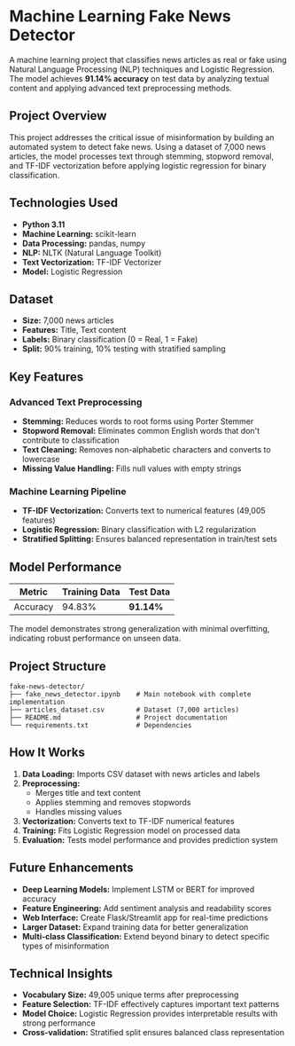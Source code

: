 # Machine Learning Fake News Detector

A machine learning project that classifies news articles as real or fake using Natural Language Processing (NLP) techniques and Logistic Regression. The model achieves **91.14% accuracy** on test data by analyzing textual content and applying advanced text preprocessing methods.

## Project Overview

This project addresses the critical issue of misinformation by building an automated system to detect fake news. Using a dataset of 7,000 news articles, the model processes text through stemming, stopword removal, and TF-IDF vectorization before applying logistic regression for binary classification.

## Technologies Used

- **Python 3.11**
- **Machine Learning:** scikit-learn
- **Data Processing:** pandas, numpy
- **NLP:** NLTK (Natural Language Toolkit)
- **Text Vectorization:** TF-IDF Vectorizer
- **Model:** Logistic Regression

## Dataset

- **Size:** 7,000 news articles
- **Features:** Title, Text content
- **Labels:** Binary classification (0 = Real, 1 = Fake)
- **Split:** 90% training, 10% testing with stratified sampling

## Key Features

### Advanced Text Preprocessing
- **Stemming:** Reduces words to root forms using Porter Stemmer
- **Stopword Removal:** Eliminates common English words that don't contribute to classification
- **Text Cleaning:** Removes non-alphabetic characters and converts to lowercase
- **Missing Value Handling:** Fills null values with empty strings

### Machine Learning Pipeline
- **TF-IDF Vectorization:** Converts text to numerical features (49,005 features)
- **Logistic Regression:** Binary classification with L2 regularization
- **Stratified Splitting:** Ensures balanced representation in train/test sets

## Model Performance

| Metric | Training Data | Test Data |
|--------|---------------|-----------|
| Accuracy| 94.83%       | **91.14%** |

The model demonstrates strong generalization with minimal overfitting, indicating robust performance on unseen data.

## Project Structure

```
fake-news-detector/
├── fake_news_detector.ipynb    # Main notebook with complete implementation
├── articles_dataset.csv        # Dataset (7,000 articles)
├── README.md                   # Project documentation
└── requirements.txt            # Dependencies
```

## How It Works

1. **Data Loading:** Imports CSV dataset with news articles and labels
2. **Preprocessing:** 
   - Merges title and text content
   - Applies stemming and removes stopwords
   - Handles missing values
3. **Vectorization:** Converts text to TF-IDF numerical features
4. **Training:** Fits Logistic Regression model on processed data
5. **Evaluation:** Tests model performance and provides prediction system


## Future Enhancements

- **Deep Learning Models:** Implement LSTM or BERT for improved accuracy
- **Feature Engineering:** Add sentiment analysis and readability scores
- **Web Interface:** Create Flask/Streamlit app for real-time predictions
- **Larger Dataset:** Expand training data for better generalization
- **Multi-class Classification:** Extend beyond binary to detect specific types of misinformation

## Technical Insights

- **Vocabulary Size:** 49,005 unique terms after preprocessing
- **Feature Selection:** TF-IDF effectively captures important text patterns
- **Model Choice:** Logistic Regression provides interpretable results with strong performance
- **Cross-validation:** Stratified split ensures balanced class representation
